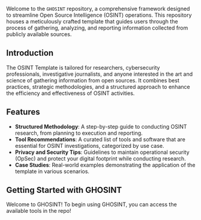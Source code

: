 Welcome to the `GHOSINT` repository, a comprehensive framework designed to streamline Open Source Intelligence (OSINT) operations. This repository houses a meticulously crafted template that guides users through the process of gathering, analyzing, and reporting information collected from publicly available sources.

## Introduction

The OSINT Template is tailored for researchers, cybersecurity professionals, investigative journalists, and anyone interested in the art and science of gathering information from open sources. It combines best practices, strategic methodologies, and a structured approach to enhance the efficiency and effectiveness of OSINT activities.

## Features

- **Structured Methodology**: A step-by-step guide to conducting OSINT research, from planning to execution and reporting.
- **Tool Recommendations**: A curated list of tools and software that are essential for OSINT investigations, categorized by use case.
- **Privacy and Security Tips**: Guidelines to maintain operational security (OpSec) and protect your digital footprint while conducting research.
- **Case Studies**: Real-world examples demonstrating the application of the template in various scenarios.

## Getting Started with GHOSINT

Welcome to GHOSINT! To begin using GHOSINT, you can access the available tools in the repo!
